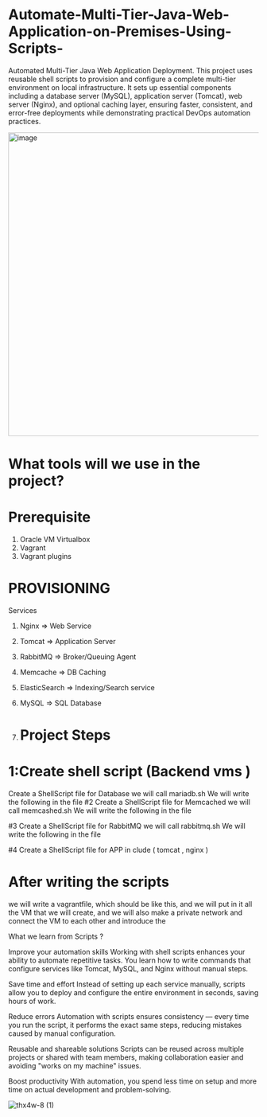 # Automate-Multi-Tier-Java-Web-Application-on-Premises-Using-Scripts-
Automated Multi-Tier Java Web Application Deployment. This project uses reusable shell scripts to provision and configure a complete multi-tier environment on local infrastructure. It sets up essential components including a database server (MySQL), application server (Tomcat), web server (Nginx), and optional caching layer, ensuring faster, consistent, and error-free deployments while demonstrating practical DevOps automation practices.

<img width="1051" height="610" alt="image" src="https://github.com/user-attachments/assets/35c699be-45b3-4ab0-b1f8-db14b3b3e592" />


# What tools will we use in the project?

# Prerequisite
1. Oracle VM Virtualbox
2. Vagrant                                                                                                
3. Vagrant plugins

# PROVISIONING
Services
1. Nginx => Web Service
2. Tomcat => Application Server                                                                            

3. RabbitMQ => Broker/Queuing Agent
4. Memcache => DB Caching
5. ElasticSearch => Indexing/Search service
6. MySQL => SQL Database
7. # Project Steps

# 1:Create shell script (Backend vms ) 
 Create a ShellScript file for Database we will call mariadb.sh  We will write the following in the file 
 #2 Create a ShellScript file for Memcached we will call memcashed.sh  We will write the following in the file 


#3 Create a ShellScript file for RabbitMQ  we will call rabbitmq.sh  We will write the following in the file 


#4 Create a ShellScript file for APP in clude ( tomcat , nginx )

# After writing the scripts
 we will write a vagrantfile, which should be like this, and we will put in it all the VM that we will create, and we will also make a private network and connect the VM to each other and introduce the

 
What we learn from Scripts ?

Improve your automation skills
Working with shell scripts enhances your ability to automate repetitive tasks. You learn how to write commands that configure services like Tomcat, MySQL, and Nginx without manual steps.

Save time and effort
Instead of setting up each service manually, scripts allow you to deploy and configure the entire environment in seconds, saving hours of work.

Reduce errors
Automation with scripts ensures consistency — every time you run the script, it performs the exact same steps, reducing mistakes caused by manual configuration.

Reusable and shareable solutions
Scripts can be reused across multiple projects or shared with team members, making collaboration easier and avoiding "works on my machine" issues.

Boost productivity
With automation, you spend less time on setup and more time on actual development and problem-solving.



![thx4w-8 (1)](https://github.com/user-attachments/assets/469311fb-d559-44c1-a2a3-3563a7f7dfca)
